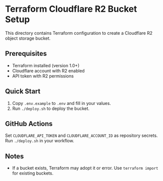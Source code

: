 # Terraform Cloudflare R2 Bucket Setup

This directory contains Terraform configuration to create a Cloudflare R2 object storage bucket.

## Prerequisites

- Terraform installed (version 1.0+)
- Cloudflare account with R2 enabled
- API token with R2 permissions

## Quick Start

1. Copy `.env.example` to `.env` and fill in your values.
2. Run `./deploy.sh` to deploy the bucket.

## GitHub Actions

Set `CLOUDFLARE_API_TOKEN` and `CLOUDFLARE_ACCOUNT_ID` as repository secrets. Run `./deploy.sh` in your workflow.

## Notes

- If a bucket exists, Terraform may adopt it or error. Use `terraform import` for existing buckets.